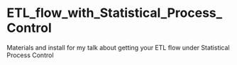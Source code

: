 # ETL_flow_with_Statistical_Process_Control
Materials and install for my talk about getting your ETL flow under Statistical Process Control
